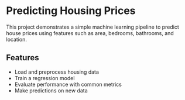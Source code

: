 # Predicting Housing Prices

This project demonstrates a simple machine learning pipeline to predict house prices using features such as area, bedrooms, bathrooms, and location.

## Features
- Load and preprocess housing data
- Train a regression model
- Evaluate performance with common metrics
- Make predictions on new data